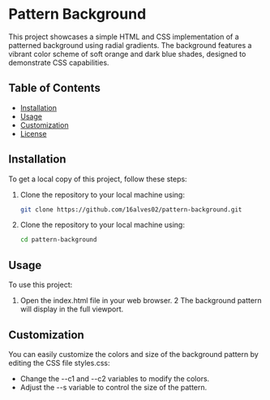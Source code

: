 # Pattern Background

This project showcases a simple HTML and CSS implementation of a patterned background using radial gradients. The background features a vibrant color scheme of soft orange and dark blue shades, designed to demonstrate CSS capabilities.

## Table of Contents

- [Installation](#installation)
- [Usage](#usage)
- [Customization](#customization)
- [License](#license)

## Installation

To get a local copy of this project, follow these steps:

1. Clone the repository to your local machine using:
   ```bash
   git clone https://github.com/16alves02/pattern-background.git
   
2. Clone the repository to your local machine using:
   ```bash
   cd pattern-background
   
## Usage
To use this project:

1. Open the index.html file in your web browser.
2 The background pattern will display in the full viewport.

## Customization
You can easily customize the colors and size of the background pattern by editing the CSS file styles.css:

- Change the --c1 and --c2 variables to modify the colors.
- Adjust the --s variable to control the size of the pattern.
